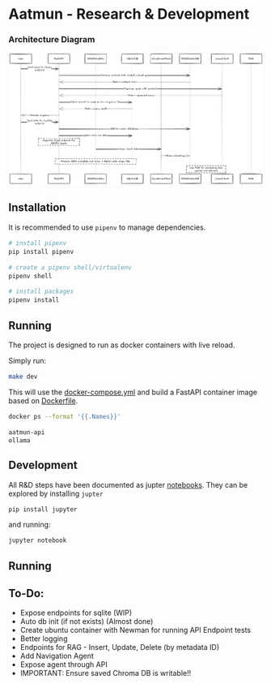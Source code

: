 # Aatmun - Research & Development

### Architecture Diagram

![NavigationDiagram](./data/images/navigation_diagram.png)

## Installation

It is recommended to use `pipenv` to manage dependencies.

```bash
# install pipenv
pip install pipenv
```

```bash
# create a pipenv shell/virtualenv
pipenv shell
```

```bash
# install packages
pipenv install
```

## Running

The project is designed to run as docker containers with live reload.

Simply run:

```bash
make dev
```

This will use the [docker-compose.yml](./docker-compose.yml) and build a FastAPI container image based on [Dockerfile](./Dockerfile).

```bash
docker ps --format '{{.Names}}'
```

```
aatmun-api
ollama
```
## Development

All R&D steps have been documented as jupter [notebooks](./notebooks/). They can be explored by installing `jupter`

```bash
pip install jupyter
```

and running:

```bash
jupyter notebook
```

## Running

## To-Do:

* Expose endpoints for sqlite (WIP)
* Auto db init (if not exists) (Almost done)
* Create ubuntu container with Newman for running API Endpoint tests
* Better logging
* Endpoints for RAG - Insert, Update, Delete (by metadata ID)
* Add Navigation Agent 
* Expose agent through API
* IMPORTANT: Ensure saved Chroma DB is writable!!